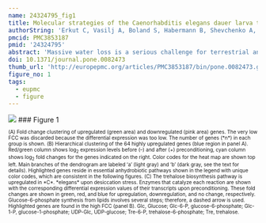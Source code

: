 ```yaml
---
name: 24324795_fig1
title: Molecular strategies of the Caenorhabditis elegans dauer larva to survive extreme desiccation.
authorString: 'Erkut C, Vasilj A, Boland S, Habermann B, Shevchenko A, Kurzchalia TV.'
pmcid: PMC3853187
pmid: '24324795'
abstract: 'Massive water loss is a serious challenge for terrestrial animals, which usually has fatal consequences. However, some organisms have developed means to survive this stress by entering an ametabolic state called anhydrobiosis. The molecular and cellular mechanisms underlying this phenomenon are poorly understood. We recently showed that Caenorhabditis elegans dauer larva, an arrested stage specialized for survival in adverse conditions, is resistant to severe desiccation. However, this requires a preconditioning step at a mild desiccative environment to prepare the organism for harsher desiccation conditions. A systems approach was used to identify factors that are activated during this preconditioning. Using microarray analysis, proteomics, and bioinformatics, genes, proteins, and biochemical pathways that are upregulated during this process were identified. These pathways were validated via reverse genetics by testing the desiccation tolerances of mutants. These data show that the desiccation response is activated by hygrosensation (sensing the desiccative environment) via head neurons. This leads to elimination of reactive oxygen species and xenobiotics, expression of heat shock and intrinsically disordered proteins, polyamine utilization, and induction of fatty acid desaturation pathway. Remarkably, this response is specific and involves a small number of functional pathways, which represent the generic toolkit for anhydrobiosis in plants and animals.'
doi: 10.1371/journal.pone.0082473
thumb_url: 'http://europepmc.org/articles/PMC3853187/bin/pone.0082473.g001.gif'
figure_no: 1
tags:
  - eupmc
  - figure
---
```

<img src='http://europepmc.org/articles/PMC3853187/bin/pone.0082473.g001.jpg' style='max-height: 300px'>
### Figure 1
<p style='font-size: 10px;'><title>Analysis of desiccation-induced DTR mRNAs.</title> (A) Fold change clustering of upregulated (green area) and downregulated (pink area) genes. The very low FCC was discarded because the differential expression was too low. The number of genes (*n*) in each group is shown. (B) Hierarchical clustering of the 64 highly upregulated genes (blue region in panel A). Red/green column shows log<sub>2</sub> expression levels before (–) and after (+) preconditioning, cyan column shows log<sub>2</sub> fold changes for the genes indicated on the right. Color codes for the heat map are shown top left. Main branches of the dendrogram are labeled ‘a’ (light gray) and ‘b’ (dark gray, see the text for details). Highlighted genes reside in essential anhydrobiotic pathways shown in the legend with unique color codes, which are consistent in the following figures. (C) The trehalose biosynthesis pathway is upregulated in *C*. *elegans* upon desiccation stress. Enzymes that catalyze each reaction are shown with the corresponding differential expression values of their transcripts upon preconditioning. These fold changes are shown in green, red, and blue for upregulation, downregulation, and no change, respectively. Glucose-6-phosphate synthesis from lipids involves several steps; therefore, a dashed arrow is used. Highlighted genes are found in the high FCC (panel B). Glc, Glucose; Glc-6-P, glucose-6-phosphate; Glc-1-P, glucose-1-phosphate; UDP-Glc, UDP-glucose; Tre-6-P, trehalose-6-phosphate; Tre, trehalose.</p>